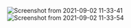 ![Screenshot from 2021-09-02 11-33-41](https://user-images.githubusercontent.com/60267079/131791522-60e43afa-ddd0-4407-8769-6ba0b7dfcee6.png)
![Screenshot from 2021-09-02 11-33-54](https://user-images.githubusercontent.com/60267079/131791529-29a9a6c9-c759-433d-95dd-75e165ea6ee2.png)

